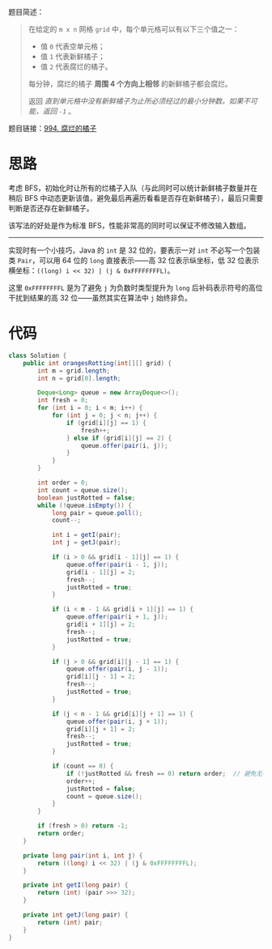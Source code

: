 题目简述：

> 在给定的 `m x n` 网格 `grid` 中，每个单元格可以有以下三个值之一：
>
> - 值 `0` 代表空单元格；
> - 值 `1` 代表新鲜橘子；
> - 值 `2` 代表腐烂的橘子。
>
> 每分钟，腐烂的橘子 **周围 4 个方向上相邻** 的新鲜橘子都会腐烂。
>
> 返回 *直到单元格中没有新鲜橘子为止所必须经过的最小分钟数。如果不可能，返回 `-1`* 。

题目链接：[994. 腐烂的橘子](https://leetcode.cn/problems/rotting-oranges/)

# 思路

考虑 BFS，初始化时让所有的烂橘子入队（与此同时可以统计新鲜橘子数量并在稍后 BFS 中动态更新该值，避免最后再遍历看看是否存在新鲜橘子），最后只需要判断是否还存在新鲜橘子。

该写法的好处是作为标准 BFS，性能非常高的同时可以保证不修改输入数组。

---

实现时有一个小技巧，Java 的 `int` 是 32 位的，要表示一对 `int` 不必写一个包装类 `Pair`，可以用 64 位的 `long` 直接表示——高 32 位表示纵坐标，低 32 位表示横坐标：`((long) i << 32) | (j & 0xFFFFFFFFL)`。

这里 `0xFFFFFFFFL` 是为了避免 `j` 为负数时类型提升为 `long` 后补码表示符号的高位干扰到结果的高 32 位——虽然其实在算法中 `j` 始终非负。

# 代码

```java
class Solution {
    public int orangesRotting(int[][] grid) {
        int m = grid.length;
        int n = grid[0].length;

        Deque<Long> queue = new ArrayDeque<>();
        int fresh = 0;
        for (int i = 0; i < m; i++) {
            for (int j = 0; j < n; j++) {
                if (grid[i][j] == 1) {
                    fresh++;
                } else if (grid[i][j] == 2) {
                    queue.offer(pair(i, j));
                }
            }
        }

        int order = 0;
        int count = queue.size();
        boolean justRotted = false;
        while (!queue.isEmpty()) {
            long pair = queue.poll();
            count--;

            int i = getI(pair);
            int j = getJ(pair);

            if (i > 0 && grid[i - 1][j] == 1) {
                queue.offer(pair(i - 1, j));
                grid[i - 1][j] = 2;
                fresh--;
                justRotted = true;
            }

            if (i < m - 1 && grid[i + 1][j] == 1) {
                queue.offer(pair(i + 1, j));
                grid[i + 1][j] = 2;
                fresh--;
                justRotted = true;
            }

            if (j > 0 && grid[i][j - 1] == 1) {
                queue.offer(pair(i, j - 1));
                grid[i][j - 1] = 2;
                fresh--;
                justRotted = true;
            }

            if (j < n - 1 && grid[i][j + 1] == 1) {
                queue.offer(pair(i, j + 1));
                grid[i][j + 1] = 2;
                fresh--;
                justRotted = true;
            }

            if (count == 0) {
                if (!justRotted && fresh == 0) return order;  // 避免无有效腐烂传播的 BFS 也被计数
                order++;
                justRotted = false;
                count = queue.size();
            }
        }

        if (fresh > 0) return -1;
        return order;
    }

    private long pair(int i, int j) {
        return ((long) i << 32) | (j & 0xFFFFFFFFL);
    }

    private int getI(long pair) {
        return (int) (pair >>> 32);
    }

    private int getJ(long pair) {
        return (int) pair;
    }
}
```

